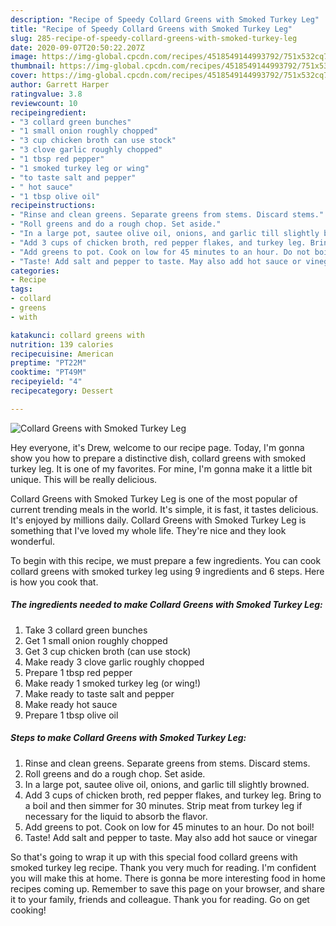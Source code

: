 ```yaml
---
description: "Recipe of Speedy Collard Greens with Smoked Turkey Leg"
title: "Recipe of Speedy Collard Greens with Smoked Turkey Leg"
slug: 285-recipe-of-speedy-collard-greens-with-smoked-turkey-leg
date: 2020-09-07T20:50:22.207Z
image: https://img-global.cpcdn.com/recipes/4518549144993792/751x532cq70/collard-greens-with-smoked-turkey-leg-recipe-main-photo.jpg
thumbnail: https://img-global.cpcdn.com/recipes/4518549144993792/751x532cq70/collard-greens-with-smoked-turkey-leg-recipe-main-photo.jpg
cover: https://img-global.cpcdn.com/recipes/4518549144993792/751x532cq70/collard-greens-with-smoked-turkey-leg-recipe-main-photo.jpg
author: Garrett Harper
ratingvalue: 3.8
reviewcount: 10
recipeingredient:
- "3 collard green bunches"
- "1 small onion roughly chopped"
- "3 cup chicken broth can use stock"
- "3 clove garlic roughly chopped"
- "1 tbsp red pepper"
- "1 smoked turkey leg or wing"
- "to taste salt and pepper"
- " hot sauce"
- "1 tbsp olive oil"
recipeinstructions:
- "Rinse and clean greens. Separate greens from stems. Discard stems."
- "Roll greens and do a rough chop. Set aside."
- "In a large pot, sautee olive oil, onions, and garlic till slightly browned."
- "Add 3 cups of chicken broth, red pepper flakes, and turkey leg. Bring to a boil and then simmer for 30 minutes. Strip meat from turkey leg if necessary for the liquid to absorb the flavor."
- "Add greens to pot. Cook on low for 45 minutes to an hour. Do not boil!"
- "Taste! Add salt and pepper to taste. May also add hot sauce or vinegar"
categories:
- Recipe
tags:
- collard
- greens
- with

katakunci: collard greens with 
nutrition: 139 calories
recipecuisine: American
preptime: "PT22M"
cooktime: "PT49M"
recipeyield: "4"
recipecategory: Dessert

---
```



![Collard Greens with Smoked Turkey Leg](https://img-global.cpcdn.com/recipes/4518549144993792/751x532cq70/collard-greens-with-smoked-turkey-leg-recipe-main-photo.jpg)

Hey everyone, it's Drew, welcome to our recipe page. Today, I'm gonna show you how to prepare a distinctive dish, collard greens with smoked turkey leg. It is one of my favorites. For mine, I'm gonna make it a little bit unique. This will be really delicious.

Collard Greens with Smoked Turkey Leg is one of the most popular of current trending meals in the world. It's simple, it is fast, it tastes delicious. It's enjoyed by millions daily. Collard Greens with Smoked Turkey Leg is something that I've loved my whole life. They're nice and they look wonderful.




To begin with this recipe, we must prepare a few ingredients. You can cook collard greens with smoked turkey leg using 9 ingredients and 6 steps. Here is how you cook that.

<!--inarticleads1-->

##### The ingredients needed to make Collard Greens with Smoked Turkey Leg:

1. Take 3 collard green bunches
1. Get 1 small onion roughly chopped
1. Get 3 cup chicken broth (can use stock)
1. Make ready 3 clove garlic roughly chopped
1. Prepare 1 tbsp red pepper
1. Make ready 1 smoked turkey leg (or wing!)
1. Make ready to taste salt and pepper
1. Make ready  hot sauce
1. Prepare 1 tbsp olive oil




<!--inarticleads2-->

##### Steps to make Collard Greens with Smoked Turkey Leg:

1. Rinse and clean greens. Separate greens from stems. Discard stems.
1. Roll greens and do a rough chop. Set aside.
1. In a large pot, sautee olive oil, onions, and garlic till slightly browned.
1. Add 3 cups of chicken broth, red pepper flakes, and turkey leg. Bring to a boil and then simmer for 30 minutes. Strip meat from turkey leg if necessary for the liquid to absorb the flavor.
1. Add greens to pot. Cook on low for 45 minutes to an hour. Do not boil!
1. Taste! Add salt and pepper to taste. May also add hot sauce or vinegar




So that's going to wrap it up with this special food collard greens with smoked turkey leg recipe. Thank you very much for reading. I'm confident you will make this at home. There is gonna be more interesting food in home recipes coming up. Remember to save this page on your browser, and share it to your family, friends and colleague. Thank you for reading. Go on get cooking!
